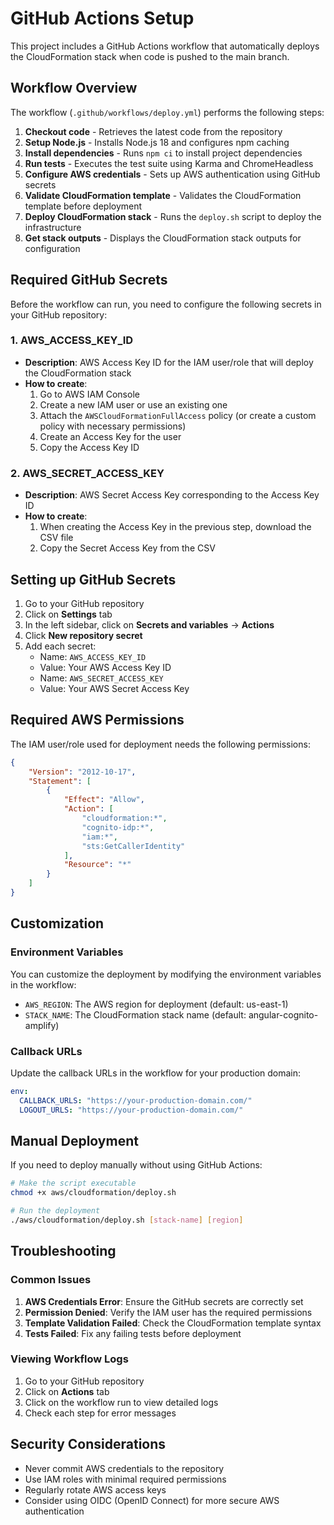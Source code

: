 # GitHub Actions Setup

This project includes a GitHub Actions workflow that automatically deploys the CloudFormation stack when code is pushed to the main branch.

## Workflow Overview

The workflow (`.github/workflows/deploy.yml`) performs the following steps:

1. **Checkout code** - Retrieves the latest code from the repository
2. **Setup Node.js** - Installs Node.js 18 and configures npm caching
3. **Install dependencies** - Runs `npm ci` to install project dependencies
4. **Run tests** - Executes the test suite using Karma and ChromeHeadless
5. **Configure AWS credentials** - Sets up AWS authentication using GitHub secrets
6. **Validate CloudFormation template** - Validates the CloudFormation template before deployment
7. **Deploy CloudFormation stack** - Runs the `deploy.sh` script to deploy the infrastructure
8. **Get stack outputs** - Displays the CloudFormation stack outputs for configuration

## Required GitHub Secrets

Before the workflow can run, you need to configure the following secrets in your GitHub repository:

### 1. AWS_ACCESS_KEY_ID
- **Description**: AWS Access Key ID for the IAM user/role that will deploy the CloudFormation stack
- **How to create**:
  1. Go to AWS IAM Console
  2. Create a new IAM user or use an existing one
  3. Attach the `AWSCloudFormationFullAccess` policy (or create a custom policy with necessary permissions)
  4. Create an Access Key for the user
  5. Copy the Access Key ID

### 2. AWS_SECRET_ACCESS_KEY
- **Description**: AWS Secret Access Key corresponding to the Access Key ID
- **How to create**: 
  1. When creating the Access Key in the previous step, download the CSV file
  2. Copy the Secret Access Key from the CSV

## Setting up GitHub Secrets

1. Go to your GitHub repository
2. Click on **Settings** tab
3. In the left sidebar, click on **Secrets and variables** → **Actions**
4. Click **New repository secret**
5. Add each secret:
   - Name: `AWS_ACCESS_KEY_ID`
   - Value: Your AWS Access Key ID
   - Name: `AWS_SECRET_ACCESS_KEY`
   - Value: Your AWS Secret Access Key

## Required AWS Permissions

The IAM user/role used for deployment needs the following permissions:

```json
{
    "Version": "2012-10-17",
    "Statement": [
        {
            "Effect": "Allow",
            "Action": [
                "cloudformation:*",
                "cognito-idp:*",
                "iam:*",
                "sts:GetCallerIdentity"
            ],
            "Resource": "*"
        }
    ]
}
```

## Customization

### Environment Variables

You can customize the deployment by modifying the environment variables in the workflow:

- `AWS_REGION`: The AWS region for deployment (default: us-east-1)
- `STACK_NAME`: The CloudFormation stack name (default: angular-cognito-amplify)

### Callback URLs

Update the callback URLs in the workflow for your production domain:

```yaml
env:
  CALLBACK_URLS: "https://your-production-domain.com/"
  LOGOUT_URLS: "https://your-production-domain.com/"
```

## Manual Deployment

If you need to deploy manually without using GitHub Actions:

```bash
# Make the script executable
chmod +x aws/cloudformation/deploy.sh

# Run the deployment
./aws/cloudformation/deploy.sh [stack-name] [region]
```

## Troubleshooting

### Common Issues

1. **AWS Credentials Error**: Ensure the GitHub secrets are correctly set
2. **Permission Denied**: Verify the IAM user has the required permissions
3. **Template Validation Failed**: Check the CloudFormation template syntax
4. **Tests Failed**: Fix any failing tests before deployment

### Viewing Workflow Logs

1. Go to your GitHub repository
2. Click on **Actions** tab
3. Click on the workflow run to view detailed logs
4. Check each step for error messages

## Security Considerations

- Never commit AWS credentials to the repository
- Use IAM roles with minimal required permissions
- Regularly rotate AWS access keys
- Consider using OIDC (OpenID Connect) for more secure AWS authentication
